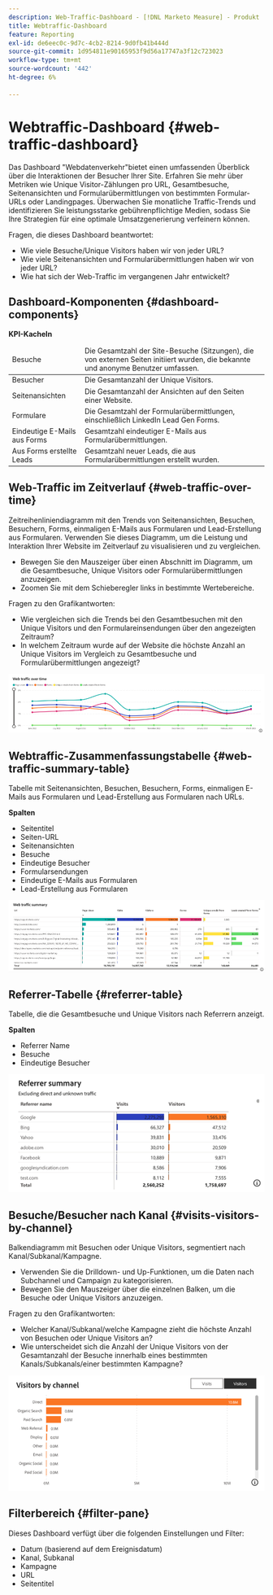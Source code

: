 ```yaml
---
description: Web-Traffic-Dashboard - [!DNL Marketo Measure] - Produkt
title: Webtraffic-Dashboard
feature: Reporting
exl-id: de6eec0c-9d7c-4cb2-8214-9d0fb41b444d
source-git-commit: 1d954811e90165953f9d56a17747a3f12c723023
workflow-type: tm+mt
source-wordcount: '442'
ht-degree: 6%

---
```


# Webtraffic-Dashboard {#web-traffic-dashboard}

Das Dashboard &quot;Webdatenverkehr&quot;bietet einen umfassenden Überblick über die Interaktionen der Besucher Ihrer Site. Erfahren Sie mehr über Metriken wie Unique Visitor-Zählungen pro URL, Gesamtbesuche, Seitenansichten und Formularübermittlungen von bestimmten Formular-URLs oder Landingpages. Überwachen Sie monatliche Traffic-Trends und identifizieren Sie leistungsstarke gebührenpflichtige Medien, sodass Sie Ihre Strategien für eine optimale Umsatzgenerierung verfeinern können.

Fragen, die dieses Dashboard beantwortet:

* Wie viele Besuche/Unique Visitors haben wir von jeder URL?
* Wie viele Seitenansichten und Formularübermittlungen haben wir von jeder URL?
* Wie hat sich der Web-Traffic im vergangenen Jahr entwickelt?

## Dashboard-Komponenten {#dashboard-components}

**KPI-Kacheln**

<table>
<thead>
  <tr>
    <td>Besuche</td>
    <td>Die Gesamtzahl der Site-Besuche (Sitzungen), die von externen Seiten initiiert wurden, die bekannte und anonyme Benutzer umfassen.</td>
  </tr>
</thead>
<tbody>
  <tr>
    <td>Besucher</td>
    <td>Die Gesamtanzahl der Unique Visitors.</td>
  </tr>
  <tr>
    <td>Seitenansichten</td>
    <td>Die Gesamtanzahl der Ansichten auf den Seiten einer Website.</td>
  </tr>
  <tr>
    <td>Formulare</td>
    <td>Die Gesamtzahl der Formularübermittlungen, einschließlich LinkedIn Lead Gen Forms.</td>
  </tr>
  <tr>
    <td>Eindeutige E-Mails aus Forms</td>
    <td>Gesamtzahl eindeutiger E-Mails aus Formularübermittlungen.</td>
  </tr>
  <tr>
    <td>Aus Forms erstellte Leads</td>
    <td>Gesamtzahl neuer Leads, die aus Formularübermittlungen erstellt wurden.</td>
  </tr>
</tbody>
</table>

## Web-Traffic im Zeitverlauf {#web-traffic-over-time}

Zeitreihenliniendiagramm mit den Trends von Seitenansichten, Besuchen, Besuchern, Forms, einmaligen E-Mails aus Formularen und Lead-Erstellung aus Formularen. Verwenden Sie dieses Diagramm, um die Leistung und Interaktion Ihrer Website im Zeitverlauf zu visualisieren und zu vergleichen.

* Bewegen Sie den Mauszeiger über einen Abschnitt im Diagramm, um die Gesamtbesuche, Unique Visitors oder Formularübermittlungen anzuzeigen.
* Zoomen Sie mit dem Schieberegler links in bestimmte Wertebereiche.

Fragen zu den Grafikantworten:

* Wie vergleichen sich die Trends bei den Gesamtbesuchen mit den Unique Visitors und den Formulareinsendungen über den angezeigten Zeitraum?
* In welchem Zeitraum wurde auf der Website die höchste Anzahl an Unique Visitors im Vergleich zu Gesamtbesuche und Formularübermittlungen angezeigt?

![](assets/web-traffic-dashboard-1.png)

## Webtraffic-Zusammenfassungstabelle {#web-traffic-summary-table}

Tabelle mit Seitenansichten, Besuchen, Besuchern, Forms, einmaligen E-Mails aus Formularen und Lead-Erstellung aus Formularen nach URLs.

**Spalten**

* Seitentitel
* Seiten-URL
* Seitenansichten
* Besuche
* Eindeutige Besucher
* Formularsendungen
* Eindeutige E-Mails aus Formularen
* Lead-Erstellung aus Formularen

![](assets/web-traffic-dashboard-2.png)

## Referrer-Tabelle {#referrer-table}

Tabelle, die die Gesamtbesuche und Unique Visitors nach Referrern anzeigt.

**Spalten**

* Referrer Name
* Besuche
* Eindeutige Besucher

![](assets/web-traffic-dashboard-3.png)

## Besuche/Besucher nach Kanal {#visits-visitors-by-channel}

Balkendiagramm mit Besuchen oder Unique Visitors, segmentiert nach Kanal/Subkanal/Kampagne.

* Verwenden Sie die Drilldown- und Up-Funktionen, um die Daten nach Subchannel und Campaign zu kategorisieren.
* Bewegen Sie den Mauszeiger über die einzelnen Balken, um die Besuche oder Unique Visitors anzuzeigen.

Fragen zu den Grafikantworten:

* Welcher Kanal/Subkanal/welche Kampagne zieht die höchste Anzahl von Besuchen oder Unique Visitors an?
* Wie unterscheidet sich die Anzahl der Unique Visitors von der Gesamtanzahl der Besuche innerhalb eines bestimmten Kanals/Subkanals/einer bestimmten Kampagne?

![](assets/web-traffic-dashboard-4.png)

## Filterbereich {#filter-pane}

Dieses Dashboard verfügt über die folgenden Einstellungen und Filter:

* Datum (basierend auf dem Ereignisdatum)
* Kanal, Subkanal
* Kampagne
* URL
* Seitentitel
